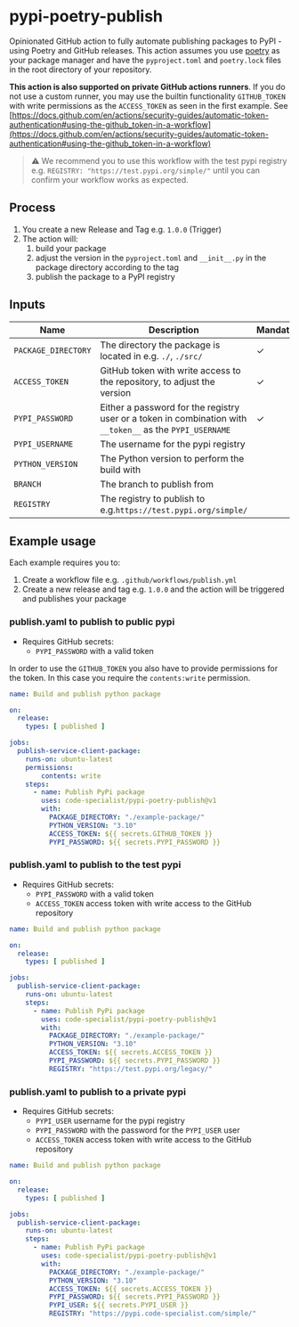 # pypi-poetry-publish

Opinionated GitHub action to fully automate publishing packages to PyPI - using Poetry and GitHub releases. This action assumes you use [poetry](https://python-poetry.org/) as
your package manager and have the `pyproject.toml` and `poetry.lock` files in the root directory of your repository.

**This action is also supported on private GitHub actions runners**. If you do not use a custom runner, you may use the builtin functionality `GITHUB_TOKEN` with write permissions as the `ACCESS_TOKEN` as seen in the first example. See [https://docs.github.com/en/actions/security-guides/automatic-token-authentication#using-the-github_token-in-a-workflow](https://docs.github.com/en/actions/security-guides/automatic-token-authentication#using-the-github_token-in-a-workflow)

> :warning: We recommend you to use this workflow with the test pypi registry e.g. `REGISTRY: "https://test.pypi.org/simple/"` until you can confirm your workflow works as expected.

## Process

1. You create a new Release and Tag e.g. `1.0.0` (Trigger)
2. The action will:
	1. build your package
	2. adjust the version in the `pyproject.toml` and `__init__.py` in the package directory according to the tag
	3. publish the package to a PyPI registry

## Inputs

| Name                   | Description                                                                                               | Mandatory | Default                    |
|------------------------|-----------------------------------------------------------------------------------------------------------|-----------|----------------------------|
| `PACKAGE_DIRECTORY`    | The directory the package is located in e.g. `./`, `./src/`                                               | ✓         |                            |
| `ACCESS_TOKEN` | GitHub token with write access to the repository, to adjust the version                                   | ✓         |                            |
| `PYPI_PASSWORD`        | Either a password for the registry user or a token in combination with `__token__` as the `PYPI_USERNAME` | ✓         |                            |
| `PYPI_USERNAME`        | The username for the pypi registry                                                                        |           | `__token__`                |
| `PYTHON_VERSION`       | The Python version to perform the build with                                                |          |   `3.10`                         |   
| `BRANCH`               | The branch to publish from                                                                                |           | `master`                   |
| `REGISTRY`             | The registry to publish to e.g.`https://test.pypi.org/simple/`                                            |           | `https://pypi.org/simple/` |

## Example usage

Each example requires you to:

1. Create a workflow file e.g. `.github/workflows/publish.yml`
2. Create a new release and tag e.g. `1.0.0` and the action will be triggered and publishes your package

### publish.yaml to publish to public pypi

- Requires GitHub secrets:
	- `PYPI_PASSWORD` with a valid token

In order to use the `GITHUB_TOKEN` you also have to provide permissions for the token. In this case you require the `contents:write` permission.

```yaml
name: Build and publish python package

on:
  release:
    types: [ published ]

jobs:
  publish-service-client-package:
    runs-on: ubuntu-latest
    permissions:
    	contents: write
    steps:
      - name: Publish PyPi package
        uses: code-specialist/pypi-poetry-publish@v1
        with:
          PACKAGE_DIRECTORY: "./example-package/"
          PYTHON_VERSION: "3.10"
          ACCESS_TOKEN: ${{ secrets.GITHUB_TOKEN }}
          PYPI_PASSWORD: ${{ secrets.PYPI_PASSWORD }}
```

### publish.yaml to publish to the test pypi

- Requires GitHub secrets:
	- `PYPI_PASSWORD` with a valid token
	- `ACCESS_TOKEN` access token with write access to the GitHub repository

```yaml
name: Build and publish python package

on:
  release:
    types: [ published ]

jobs:
  publish-service-client-package:
    runs-on: ubuntu-latest
    steps:
      - name: Publish PyPi package
        uses: code-specialist/pypi-poetry-publish@v1
        with:
          PACKAGE_DIRECTORY: "./example-package/"
          PYTHON_VERSION: "3.10"
          ACCESS_TOKEN: ${{ secrets.ACCESS_TOKEN }}
          PYPI_PASSWORD: ${{ secrets.PYPI_PASSWORD }}
          REGISTRY: "https://test.pypi.org/legacy/"
```

### publish.yaml to publish to a private pypi

- Requires GitHub secrets:
	- `PYPI_USER` username for the pypi registry
	- `PYPI_PASSWORD` with the password for the `PYPI_USER` user
	- `ACCESS_TOKEN` access token with write access to the GitHub repository

```yaml
name: Build and publish python package

on:
  release:
    types: [ published ]

jobs:
  publish-service-client-package:
    runs-on: ubuntu-latest
    steps:
      - name: Publish PyPi package
        uses: code-specialist/pypi-poetry-publish@v1
        with:
          PACKAGE_DIRECTORY: "./example-package/"
          PYTHON_VERSION: "3.10"
          ACCESS_TOKEN: ${{ secrets.ACCESS_TOKEN }}
          PYPI_PASSWORD: ${{ secrets.PYPI_PASSWORD }}
          PYPI_USER: ${{ secrets.PYPI_USER }}
          REGISTRY: "https://pypi.code-specialist.com/simple/"
```

